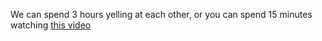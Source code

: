 We can spend 3 hours yelling at each other, or you can spend 15 minutes watching [this video](../../Sources/Critfacts/DefineWoman.md)